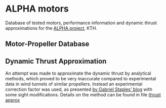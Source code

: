 # ALPHA motors 
Database of tested motors, performance information and dynamic thrust approximations for the [ALPHA project](https://www.kthaero.com/alpha), KTH.

## Motor-Propeller Database

## Dynamic Thrust Approximation

An attempt was made to approximate the dynamic thrust by analytical methods, which proved to be very inaccurate compared to experimental data in wind tunnels of similar propellers. Instead an experimental correction factor was used, as presented [by Gabriel Staples' blog](https://www.flitetest.com/articles/propeller-static-dynamic-thrust-calculation) with some sight modifications. Details on the method can be found in file [thrust approx](thrust_approx.pdf)
